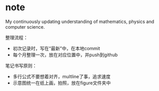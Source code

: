 # note
My continuously updating understanding of mathematics, physics and computer science.

整理流程：
- 初次记录时，写在“最新”中，在本地commit
- 每个月整理一次，放在对应位置中，并push到github

笔记书写原则：
- 多行公式不要想着对齐，multline了事，追求速度
- 示意图统一在纸上画，拍照，放在figure文件夹中
